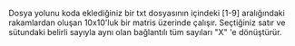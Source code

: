 Dosya yolunu koda eklediğiniz bir txt dosyasının içindeki [1-9] aralığındaki rakamlardan oluşan 10x10'luk bir matris üzerinde çalışır.
Seçtiğiniz satır ve sütundaki belirli sayıyla aynı olan bağlantılı tüm sayıları "X" 'e dönüştürür.
